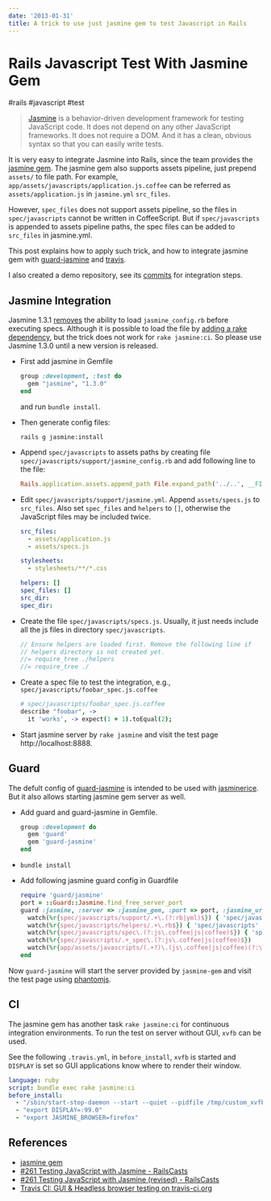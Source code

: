```yaml
---
date: '2013-01-31'
title: A trick to use just jasmine gem to test Javascript in Rails
---
```


# Rails Javascript Test With Jasmine Gem

#rails #javascript #test

> [Jasmine][] is a behavior-driven development framework for testing JavaScript
> code. It does not depend on any other JavaScript frameworks. It does not
> require a DOM. And it has a clean, obvious syntax so that you can easily write
> tests.

It is very easy to integrate Jasmine into Rails, since the team provides the [jasmine gem][]. The jasmine gem also supports assets pipeline, just prepend `assets/` to file path. For example, `app/assets/javascripts/application.js.coffee` can be referred as `assets/application.js` in `jasmine.yml` `src_files`.

However, `spec_files` does not support assets pipeline, so the files in `spec/javascripts` cannot be written in CoffeeScript. But if `spec/javascripts` is appended to assets pipeline paths, the spec files can be added to `src_files` in jasmine.yml.

This post explains how to apply such trick, and how to integrate jasmine gem with [guard-jasmine][] and [travis][].

I also created a demo repository, see its [commits][] for integration steps.

<!--more-->

## Jasmine Integration

Jasmine 1.3.1 [removes](https://github.com/pivotal/jasmine-gem/issues/120) the ability to load `jasmine_config.rb` before executing specs. Although it is possible to load the file by [adding a rake dependency][jasmine-1-3-1-load-jasmine-config], but the trick does not work for `rake jasmine:ci`. So please use Jasmine 1.3.0 until a new version is released.

-   First add jasmine in Gemfile

    ``` ruby
    group :development, :test do
      gem "jasmine", "1.3.0"
    end
    ```

    and run `bundle install`.

-   Then generate config files:

    ```
    rails g jasmine:install
    ```

-   Append `spec/javascripts` to assets paths by creating file
    `spec/javascripts/support/jasmine_config.rb` and add following line to the
    file:

    ``` ruby
    Rails.application.assets.append_path File.expand_path('../..', __FILE__)
    ```

-   Edit `spec/javascripts/support/jasmine.yml`. Append `assets/specs.js` to
    `src_files`. Also set `spec_files` and `helpers` to `[]`, otherwise the
    JavaScript files may be included twice.

    ``` yaml
    src_files:
      - assets/application.js
      - assets/specs.js

    stylesheets:
      - stylesheets/**/*.css

    helpers: []
    spec_files: []
    src_dir:
    spec_dir:
    ```

-   Create the file `spec/javascripts/specs.js`. Usually, it just needs include
    all the js files in directory `spec/javascripts`.

    ``` javascript
    // Ensure helpers are loaded first. Remove the following line if
    // helpers directory is not created yet.
    //= require_tree ./helpers
    //= require_tree ./
    ```

-   Create a spec file to test the integration, e.g.,
    `spec/javascripts/foobar_spec.js.coffee`

    ``` coffeescript
    # spec/javascripts/foobar_spec.js.coffee
    describe "foobar", ->
      it 'works', -> expect(1 + 1).toEqual(2);
    ```

-   Start jasmine server by `rake jasmine` and visit the test page
    <span>http://localhost:8888</span>.

## Guard

The defult config of [guard-jasmine][] is intended to be used with [jasminerice][]. But it also allows starting jasmine gem server as well.

-    Add guard and guard-jasmine in Gemfile.

     ``` ruby
     group :development do
       gem 'guard'
       gem 'guard-jasmine'
     end
     ```

-   `bundle install`

-   Add following jasmine guard config in Guardfile

    ``` ruby
    require 'guard/jasmine'
    port = ::Guard::Jasmine.find_free_server_port
    guard :jasmine, :server => :jasmine_gem, :port => port, :jasmine_url => "http://localhost:#{port}/" do
      watch(%r{spec/javascripts/support/.+\.(?:rb|yml)$}) { 'spec/javascripts' }
      watch(%r{spec/javascripts/helpers/.+\.rb$}) { 'spec/javascripts' }
      watch(%r{spec/javascripts/spec\.(?:js\.coffee|js|coffee)$}) { 'spec/javascripts' }
      watch(%r{spec/javascripts/.+_spec\.(?:js\.coffee|js|coffee)$})
      watch(%r{app/assets/javascripts/(.+?)\.(js\.coffee|js|coffee)(?:\.\w+)*$}) { |m| "spec/javascripts/#{ m[1] }_spec.#{ m[2] }" }
    end
    ```

Now `guard-jasmine` will start the server provided by `jasmine-gem` and visit the test page using [phantomjs][].

## CI

The jasmine gem has another task `rake jasmine:ci` for continuous integration environments. To run the test on server without GUI, `xvfb` can be used.

See the following `.travis.yml`, in `before_install`, `xvfb` is started and `DISPLAY` is set so GUI applications know where to render their window.

``` yaml
language: ruby
script: bundle exec rake jasmine:ci
before_install:
  - "/sbin/start-stop-daemon --start --quiet --pidfile /tmp/custom_xvfb_99.pid --make-pidfile --background --exec /usr/bin/Xvfb -- :99 -ac -screen 0 1280x1024x16"
  - "export DISPLAY=:99.0"
  - "export JASMINE_BROWSER=firefox"
```

## References

- [jasmine gem][]
- [#261 Testing JavaScript with Jasmine - RailsCasts][RailsCasts #261]
- [#261 Testing JavaScript with Jasmine (revised) - RailsCasts][RailsCasts #261 revised]
- [Travis CI: GUI & Headless browser testing on travis-ci.org][gui-and-headless-browsers]

[jasmine]: http://pivotal.github.com/jasmine/
[jasmine gem]: https://github.com/pivotal/jasmine-gem "jasmine-gem"
[jasminerice]: https://github.com/bradphelan/jasminerice "bradphelan/jasminerice"
[guard-jasmine]: https://github.com/netzpirat/guard-jasmine "netzpirat/guard-jasmine"
[travis]: https://travis-ci.org/ "Travis CI"
[railscasts #261]: http://railscasts.com/episodes/261-testing-javascript-with-jasmine "#261 Testing JavaScript with Jasmine - RailsCasts"
[railscasts #261 revised]: http://railscasts.com/episodes/261-testing-javascript-with-jasmine-revised "#261 Testing JavaScript with Jasmine (revised) - RailsCasts"
[jasmine-gem issue #120]: https://github.com/pivotal/jasmine-gem/issues/120 "jasmine_config.rb is not read in Jasmine 1.3.1"
[jasmine-1-3-1-load-jasmine-config]: http://log.iany.me/post/41885818751/ "Load jasmine_config.rb in jasmine 1.3.1"
[phantomjs]: http://phantomjs.org/ "PhantomJS: Headless WebKit with JavaScript API"
[gui-and-headless-browsers]: http://about.travis-ci.org/docs/user/gui-and-headless-browsers/ "Travis CI: GUI & Headless browser testing on travis-ci.org"
[commits]: https://github.com/doitian/rails-jasmine-demo/commits/master
